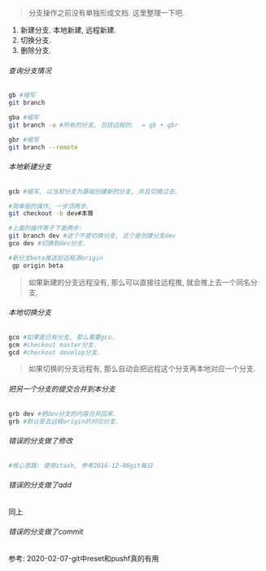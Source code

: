 > 分支操作之前没有单独形成文档. 这里整理一下吧.

1. 新建分支. 本地新建, 远程新建.
2. 切换分支.
3. 删除分支.



###### 查询分支情况

```sh
gb #缩写
git branch

gba #缩写
git branch -a #所有的分支, 包括远程的.  = gb + gbr

gbr #缩写
git branch --remote
```

###### 本地新建分支

```sh
gcb #缩写, 以当前分支为基础创建新的分支, 并且切换过去.

#简单版的操作, 一步顶两步.
git checkout -b dev#本尊

#上面的操作等于下面两步:
git branch dev #这个不是切换分支, 这个是创建分支dev
gco dev #切换到dev分支.

#新分支beta推送到远程源origin
 gp origin beta
```

> 如果新建的分支远程没有, 那么可以直接往远程推, 就会推上去一个同名分支.

###### 本地切换分支

```sh
gco #如果是已有分支, 那么需要gco.
gcm #checkout master分支.
gcd #checkout develop分支.
```

> 如果切换的分支远程有, 那么自动会把远程这个分支再本地对应一个分支.

###### 把另一个分支的提交合并到本分支

```sh
grb dev #把dev分支的内容合并回来.
grb #默认是去远程origin的对应分支.
```





###### 错误的分支做了修改

```sh
#核心思路: 使用stash, 参考2016-12-06git每日
```



###### 错误的分支做了add

同上

###### 错误的分支做了commit

参考: 2020-02-07-git中reset和pushf真的有用